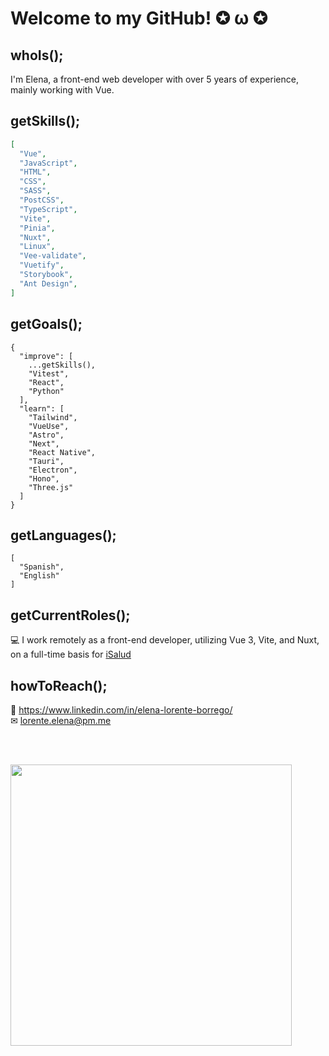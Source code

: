 # Welcome to my GitHub! ✪ ω ✪

## whoIs();

I'm Elena, a front-end web developer with over 5 years of experience, mainly working with Vue.

## getSkills();

```JSON
[
  "Vue",
  "JavaScript",
  "HTML",
  "CSS",
  "SASS",
  "PostCSS",
  "TypeScript",
  "Vite",
  "Pinia",
  "Nuxt",
  "Linux",
  "Vee-validate",
  "Vuetify",
  "Storybook",
  "Ant Design",
]
```

## getGoals();

```JS
{
  "improve": [
    ...getSkills(),
    "Vitest",
    "React",
    "Python"
  ],
  "learn": [
    "Tailwind",
    "VueUse",
    "Astro",
    "Next",
    "React Native",
    "Tauri",
    "Electron",
    "Hono",
    "Three.js"
  ]
}
```

## getLanguages();

```JS
[
  "Spanish",
  "English"
]
```

## getCurrentRoles();

💻 I work remotely as a front-end developer, utilizing Vue 3, Vite, and Nuxt, on a full-time basis for [iSalud](https://www.doctori.com/)  


## howToReach();

🔗 https://www.linkedin.com/in/elena-lorente-borrego/  
✉ lorente.elena@pm.me  
  
<br />
<br />

[<img src="https://raw.githubusercontent.com/cat-milk/Anime-Girls-Holding-Programming-Books/master/VueJS/Renge_Miyauchi_VueJS.png" height="450" />](https://github.com/cat-milk/Anime-Girls-Holding-Programming-Books)
